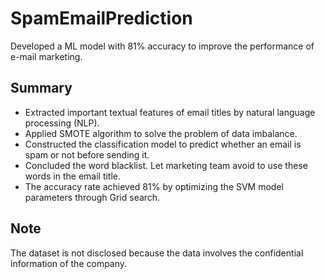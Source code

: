 # SpamEmailPrediction
Developed a ML model with 81% accuracy to improve the performance of e-mail marketing.

## Summary
- Extracted important textual features of email titles by natural language processing (NLP).
- Applied SMOTE algorithm to solve the problem of data imbalance.
- Constructed the classification model to predict whether an email is spam or not before sending it.
- Concluded the word blacklist. Let marketing team avoid to use these words in the email title.
- The accuracy rate achieved 81% by optimizing the SVM model parameters through Grid search. 

## Note
The dataset is not disclosed because the data involves the confidential information of the company.
